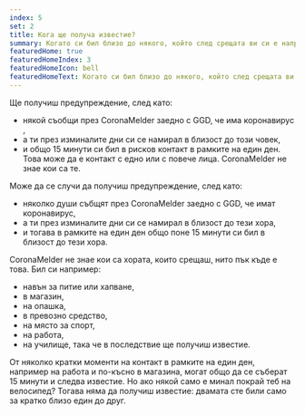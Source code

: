 ```yaml
---
index: 5
set: 2
title: Кога ще получа известие?
summary: Когато си бил близо до някого, който след срещата ви си е направил тест и има коронавирус.
featuredHome: true
featuredHomeIndex: 3
featuredHomeIcon: bell
featuredHomeText: Когато си бил близо до някого, който след срещата ви си е направил тест и има коронавирус.
---
```

Ще получиш предупреждение, след като:

- някой съобщи през CoronaMelder заедно с GGD, че има коронавирус ,
- а ти през изминалите дни си се намирал в близост до този човек,
- и общо 15 минути си бил в рисков контакт в рамките на един ден. Това може да е контакт с едно или с повече лица. CoronaMelder не знае кои са те.

Може да се случи да получиш предупреждение, след като:

- няколко души събщят през CoronaMelder заедно с GGD, че имат коронавирус,
- а ти през изминалите дни си се намирал в близост до тези хора,
- и тогава в рамките на един ден общо поне 15 минути си бил в близост до тези хора.

CoronaMelder не знае кои са хората, които срещаш, нито пък къде е това. Бил си например:

- навън за питие или хапване,
- в магазин,
- на опашка,
- в превозно средство,
- на място за спорт,
- на работа,
- на училище, така че в последствие ще получиш известие.

От няколко кратки моменти на контакт в рамките на един ден, например на работа и по-късно в магазина, могат общо да се съберат 15 минути и следва известие. Но ако някой само е минал покрай теб на велосипед? Тогава няма да получиш известие: двамата сте били само за кратко близо един до друг.

